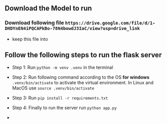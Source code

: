 ## Download the Model to run
### Download following file `https://drive.google.com/file/d/1-DHDYnEN4iPQCAPkBo-78N4bowdJ3IaC/view?usp=drive_link`
- keep this file into 

## Follow the following steps to run the flask server

- Step 1: Run `python -m venv .venv` in the terminal
- Step 2: Run following command according to the OS <b>for windows</b> `.venv/bin/activate` to activate the virtual environment. In Linux and MacOS use `source .venv/bin/activate`
- Step 3: Run `pip install -r requirements.txt`
- Step 4: Finally to run the server run `python app.py`

- 

